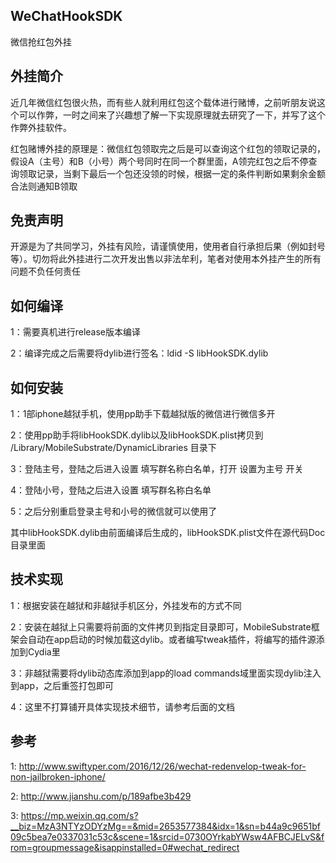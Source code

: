## WeChatHookSDK
微信抢红包外挂

## 外挂简介
近几年微信红包很火热，而有些人就利用红包这个载体进行赌博，之前听朋友说这个可以作弊，一时之间来了兴趣想了解一下实现原理就去研究了一下，并写了这个作弊外挂软件。

红包赌博外挂的原理是：微信红包领取完之后是可以查询这个红包的领取记录的，假设A（主号）和B（小号）两个号同时在同一个群里面，A领完红包之后不停查询领取记录，当剩下最后一个包还没领的时候，根据一定的条件判断如果剩余金额合法则通知B领取

## 免责声明
开源是为了共同学习，外挂有风险，请谨慎使用，使用者自行承担后果（例如封号等）。切勿将此外挂进行二次开发出售以非法牟利，笔者对使用本外挂产生的所有问题不负任何责任

## 如何编译
1：需要真机进行release版本编译

2：编译完成之后需要将dylib进行签名：ldid -S libHookSDK.dylib

## 如何安装
1：1部iphone越狱手机，使用pp助手下载越狱版的微信进行微信多开

2：使用pp助手将libHookSDK.dylib以及libHookSDK.plist拷贝到 /Library/MobileSubstrate/DynamicLibraries 目录下

3：登陆主号，登陆之后进入设置 填写群名称白名单，打开 设置为主号 开关

4：登陆小号，登陆之后进入设置 填写群名称白名单

5：之后分别重启登录主号和小号的微信就可以使用了

其中libHookSDK.dylib由前面编译后生成的，libHookSDK.plist文件在源代码Doc目录里面

## 技术实现
1：根据安装在越狱和非越狱手机区分，外挂发布的方式不同

2：安装在越狱上只需要将前面的文件拷贝到指定目录即可，MobileSubstrate框架会自动在app启动的时候加载这dylib。或者编写tweak插件，将编写的插件源添加到Cydia里

3：非越狱需要将dylib动态库添加到app的load commands域里面实现dylib注入到app，之后重签打包即可

4：这里不打算铺开具体实现技术细节，请参考后面的文档

## 参考
1: http://www.swiftyper.com/2016/12/26/wechat-redenvelop-tweak-for-non-jailbroken-iphone/

2: http://www.jianshu.com/p/189afbe3b429

3: https://mp.weixin.qq.com/s?__biz=MzA3NTYzODYzMg==&mid=2653577384&idx=1&sn=b44a9c9651bf09c5bea7e0337031c53c&scene=1&srcid=0730OYrkabYWsw4AFBCJELvS&from=groupmessage&isappinstalled=0#wechat_redirect
